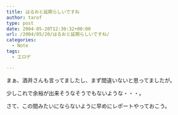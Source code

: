 ```yaml
---
title: はるおと延期らしいですね
author: tarof
type: post
date: 2004-05-20T12:30:32+00:00
url: /2004/05/20/はるおと延期らしいですね/
categories:
  - Note
tags:
  - エロゲ

---
```

まぁ、酒井さんも言ってましたし、まず間違いないと思ってましたが。
  
少しこれで余裕が出来そうなそうでもないような・・・。

さて、この間みたいにならないように早めにレポートやっておこう。